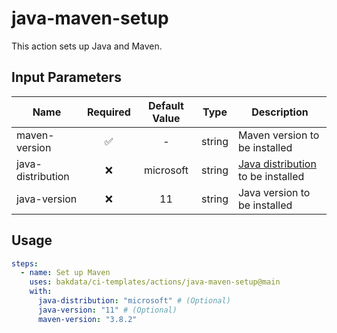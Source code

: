 # java-maven-setup

This action sets up Java and Maven.

## Input Parameters

| Name              | Required | Default Value |  Type  | Description                                                                                        |
| ----------------- | :------: | :-----------: | :----: | -------------------------------------------------------------------------------------------------- |
| maven-version     |    ✅    |       -       | string | Maven version to be installed                                                                      |
| java-distribution |    ❌    |   microsoft   | string | [Java distribution](https://github.com/actions/setup-java#supported-distributions) to be installed |
| java-version      |    ❌    |      11       | string | Java version to be installed                                                                       |

## Usage

```yaml
steps:
  - name: Set up Maven
    uses: bakdata/ci-templates/actions/java-maven-setup@main
    with:
      java-distribution: "microsoft" # (Optional)
      java-version: "11" # (Optional)
      maven-version: "3.8.2"
```
